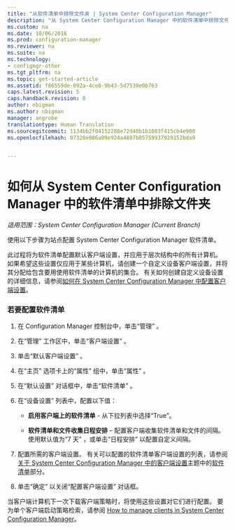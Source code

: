 ```yaml
---
title: "从软件清单中排除文件夹 | System Center Configuration Manager"
description: "从 System Center Configuration Manager 中的软件清单中排除文件夹。"
ms.custom: na
ms.date: 10/06/2016
ms.prod: configuration-manager
ms.reviewer: na
ms.suite: na
ms.technology:
- configmgr-other
ms.tgt_pltfrm: na
ms.topic: get-started-article
ms.assetid: f86559de-092a-4ce8-9b43-5d7530e0b763
caps.latest.revision: 5
caps.handback.revision: 0
author: nbigman
ms.author: nbigman
manager: angrobe
translationtype: Human Translation
ms.sourcegitcommit: 1134bb2f04152288e72d40b1b1083f415cb4e900
ms.openlocfilehash: 07328e086a09e924a4807b05759937929152bda9


---
```

# <a name="how-to-exclude-folders-from-software-inventory-in-system-center-configuration-manager"></a>如何从 System Center Configuration Manager 中的软件清单中排除文件夹

*适用范围：System Center Configuration Manager (Current Branch)*

使用以下步骤为站点配置 System Center Configuration Manager 软件清单。  

 此过程将为软件清单配置默认客户端设置，并应用于层次结构中的所有计算机。 如果希望这些设置仅应用于某些计算机，请创建一个自定义设备客户端设置，并将其分配给包含要用使用软件清单的计算机的集合。 有关如何创建自定义设备设置的详细信息，请参阅[如何在 System Center Configuration Manager 中配置客户端设置](../../../../core/clients/deploy/configure-client-settings.md)。  

### <a name="to-configure-software-inventory"></a>若要配置软件清单  

1.  在 Configuration Manager 控制台中，单击“管理” 。  

2.  在“管理”  工作区中，单击“客户端设置” 。  

3.  单击“默认客户端设置” 。  

4.  在“主页”  选项卡上的“属性”  组中，单击“属性” 。  

5.  在“默认设置”  对话框中，单击“软件清单” 。  

6.  在“设备设置”  列表中，配置以下值：  

    -   **启用客户端上的软件清单** - 从下拉列表中选择“True”。  

    -   **软件清单和文件收集日程安排** – 配置客户端收集软件清单和文件的间隔。 使用默认值为“7 天”  ，或单击“日程安排”  以配置自定义间隔。  

7.  配置所需的客户端设置。 有关可以配置的软件清单客户端设置的列表，请参阅[关于 System Center Configuration Manager 中的客户端设置](../../../../core/clients/deploy/about-client-settings.md#BKMK_SoftInventoryDeviceSettings)主题中的[软件清单](../../../../core/clients/deploy/about-client-settings.md)部分。  

8.  单击“确定”  以关闭“配置客户端设置”  对话框。  

 当客户端计算机下一次下载客户端策略时，将使用这些设置对它们进行配置。 要为单个客户端启动策略检索，请参阅 [How to manage clients in System Center Configuration Manager](../../../../core/clients/manage/manage-clients.md)。  



<!--HONumber=Nov16_HO1-->


